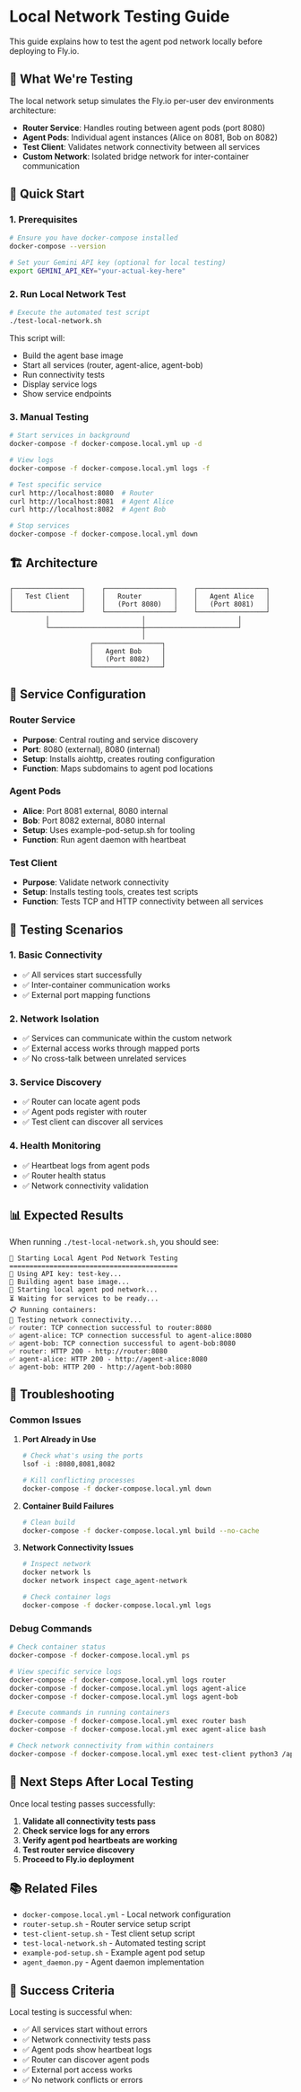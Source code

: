 # Local Network Testing Guide

This guide explains how to test the agent pod network locally before deploying to Fly.io.

## 🎯 What We're Testing

The local network setup simulates the Fly.io per-user dev environments architecture:

- **Router Service**: Handles routing between agent pods (port 8080)
- **Agent Pods**: Individual agent instances (Alice on 8081, Bob on 8082)
- **Test Client**: Validates network connectivity between all services
- **Custom Network**: Isolated bridge network for inter-container communication

## 🚀 Quick Start

### 1. Prerequisites

```bash
# Ensure you have docker-compose installed
docker-compose --version

# Set your Gemini API key (optional for local testing)
export GEMINI_API_KEY="your-actual-key-here"
```

### 2. Run Local Network Test

```bash
# Execute the automated test script
./test-local-network.sh
```

This script will:
- Build the agent base image
- Start all services (router, agent-alice, agent-bob)
- Run connectivity tests
- Display service logs
- Show service endpoints

### 3. Manual Testing

```bash
# Start services in background
docker-compose -f docker-compose.local.yml up -d

# View logs
docker-compose -f docker-compose.local.yml logs -f

# Test specific service
curl http://localhost:8080  # Router
curl http://localhost:8081  # Agent Alice
curl http://localhost:8082  # Agent Bob

# Stop services
docker-compose -f docker-compose.local.yml down
```

## 🏗️ Architecture

```
┌─────────────────┐    ┌─────────────────┐    ┌─────────────────┐
│   Test Client   │    │   Router        │    │   Agent Alice   │
│                 │    │   (Port 8080)   │    │   (Port 8081)   │
└─────────────────┘    └─────────────────┘    └─────────────────┘
         │                       │                       │
         └───────────────────────┼───────────────────────┘
                                 │
                    ┌─────────────────┐
                    │   Agent Bob     │
                    │   (Port 8082)   │
                    └─────────────────┘
```

## 🔧 Service Configuration

### Router Service
- **Purpose**: Central routing and service discovery
- **Port**: 8080 (external), 8080 (internal)
- **Setup**: Installs aiohttp, creates routing configuration
- **Function**: Maps subdomains to agent pod locations

### Agent Pods
- **Alice**: Port 8081 external, 8080 internal
- **Bob**: Port 8082 external, 8080 internal
- **Setup**: Uses example-pod-setup.sh for tooling
- **Function**: Run agent daemon with heartbeat

### Test Client
- **Purpose**: Validate network connectivity
- **Setup**: Installs testing tools, creates test scripts
- **Function**: Tests TCP and HTTP connectivity between all services

## 🧪 Testing Scenarios

### 1. Basic Connectivity
- ✅ All services start successfully
- ✅ Inter-container communication works
- ✅ External port mapping functions

### 2. Network Isolation
- ✅ Services can communicate within the custom network
- ✅ External access works through mapped ports
- ✅ No cross-talk between unrelated services

### 3. Service Discovery
- ✅ Router can locate agent pods
- ✅ Agent pods register with router
- ✅ Test client can discover all services

### 4. Health Monitoring
- ✅ Heartbeat logs from agent pods
- ✅ Router health status
- ✅ Network connectivity validation

## 📊 Expected Results

When running `./test-local-network.sh`, you should see:

```
🚀 Starting Local Agent Pod Network Testing
==========================================
🔑 Using API key: test-key...
🔨 Building agent base image...
🚀 Starting local agent pod network...
⏳ Waiting for services to be ready...
📋 Running containers:
🧪 Testing network connectivity...
✅ router: TCP connection successful to router:8080
✅ agent-alice: TCP connection successful to agent-alice:8080
✅ agent-bob: TCP connection successful to agent-bob:8080
✅ router: HTTP 200 - http://router:8080
✅ agent-alice: HTTP 200 - http://agent-alice:8080
✅ agent-bob: HTTP 200 - http://agent-bob:8080
```

## 🐛 Troubleshooting

### Common Issues

1. **Port Already in Use**
   ```bash
   # Check what's using the ports
   lsof -i :8080,8081,8082
   
   # Kill conflicting processes
   docker-compose -f docker-compose.local.yml down
   ```

2. **Container Build Failures**
   ```bash
   # Clean build
   docker-compose -f docker-compose.local.yml build --no-cache
   ```

3. **Network Connectivity Issues**
   ```bash
   # Inspect network
   docker network ls
   docker network inspect cage_agent-network
   
   # Check container logs
   docker-compose -f docker-compose.local.yml logs
   ```

### Debug Commands

```bash
# Check container status
docker-compose -f docker-compose.local.yml ps

# View specific service logs
docker-compose -f docker-compose.local.yml logs router
docker-compose -f docker-compose.local.yml logs agent-alice
docker-compose -f docker-compose.local.yml logs agent-bob

# Execute commands in running containers
docker-compose -f docker-compose.local.yml exec router bash
docker-compose -f docker-compose.local.yml exec agent-alice bash

# Check network connectivity from within containers
docker-compose -f docker-compose.local.yml exec test-client python3 /app/test_network.py
```

## 🔄 Next Steps After Local Testing

Once local testing passes successfully:

1. **Validate all connectivity tests pass**
2. **Check service logs for any errors**
3. **Verify agent pod heartbeats are working**
4. **Test router service discovery**
5. **Proceed to Fly.io deployment**

## 📚 Related Files

- `docker-compose.local.yml` - Local network configuration
- `router-setup.sh` - Router service setup script
- `test-client-setup.sh` - Test client setup script
- `test-local-network.sh` - Automated testing script
- `example-pod-setup.sh` - Example agent pod setup
- `agent_daemon.py` - Agent daemon implementation

## 🎉 Success Criteria

Local testing is successful when:
- ✅ All services start without errors
- ✅ Network connectivity tests pass
- ✅ Agent pods show heartbeat logs
- ✅ Router can discover agent pods
- ✅ External port access works
- ✅ No network conflicts or errors
